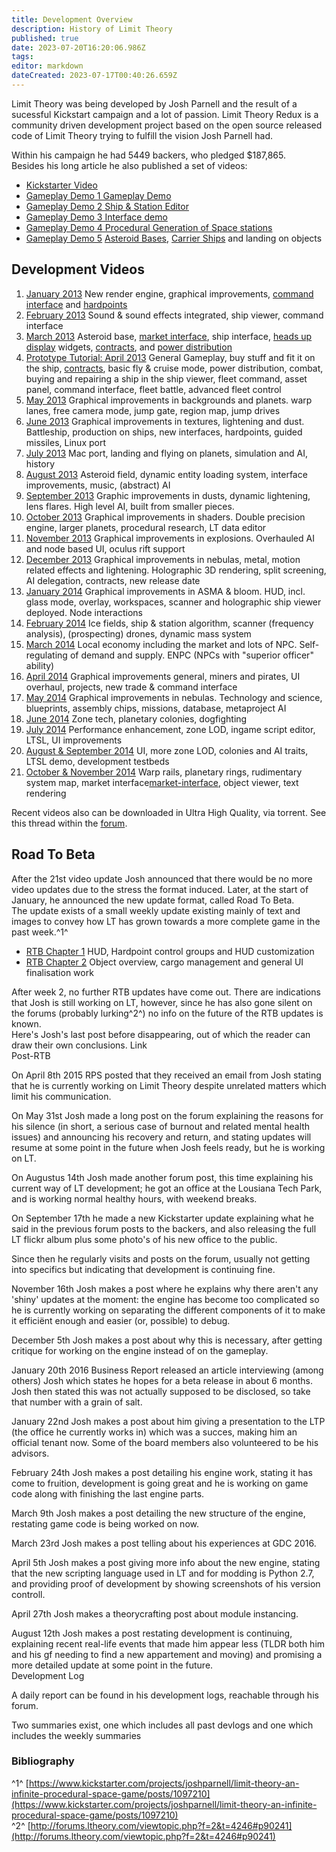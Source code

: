 ```yaml
---
title: Development Overview
description: History of Limit Theory
published: true
date: 2023-07-20T16:20:06.986Z
tags: 
editor: markdown
dateCreated: 2023-07-17T00:40:26.659Z
---
```




Limit Theory was being developed by Josh Parnell and the result of a sucessful Kickstart campaign and a lot of passion. Limit Theory Redux is a community driven development project based on the open source released code of Limit Theory trying to fulfill the vision Josh Parnell had.

Within his campaign he had 5449 backers, who pledged $187,865.  
Besides his long article he also published a set of videos:

-   [Kickstarter Video](http://youtu.be/o3KDeQOEwzE)
-   [Gameplay Demo 1 Gameplay Demo](http://youtu.be/hNU02rDSSvI)
-   [Gameplay Demo 2 Ship & Station Editor](http://youtu.be/qzHrpptj5vQ)
-   [Gameplay Demo 3 Interface demo](http://youtu.be/s4FPq9nfcps)
-   [Gameplay Demo 4 Procedural Generation of Space stations](http://youtu.be/nBtZKio_J20)
-   [Gameplay Demo 5](http://youtu.be/KLINRbq3QKM) [Asteroid Bases](http://limit-theory.wikidot.com/asteroid-bases), [Carrier Ships](http://limit-theory.wikidot.com/carrier-ships) and landing on objects

## Development Videos

1.  [January 2013](http://youtu.be/53CQpjfM01w) New render engine, graphical improvements, [command interface](/command-interface) and [hardpoints](/hardpoint)
2.  [February 2013](http://youtu.be/-ThoPpBw144) Sound & sound effects integrated, ship viewer, command interface
3.  [March 2013](http://youtu.be/PoZ4MOeyH0M) Asteroid base, [market interface](/market-interface), ship interface, [heads up display](/heads-up-display) widgets, [contracts](/contract), and [power distribution](/power-distribution)
4.  [Prototype Tutorial: April 2013](https://www.youtube.com/watch?v=tUPKTTsseHQ) General Gameplay, buy stuff and fit it on the ship, [contracts](/contract), basic fly & cruise mode, power distribution, combat, buying and repairing a ship in the ship viewer, fleet command, asset panel, command interface, fleet battle, advanced fleet control
5.  [May 2013](https://www.youtube.com/watch?v=t6vVziWb00U) Graphical improvements in backgrounds and planets. warp lanes, free camera mode, jump gate, region map, jump drives
6.  [June 2013](https://www.youtube.com/watch?v=IqT1Lr6dnLs) Graphical improvements in textures, lightening and dust. Battleship, production on ships, new interfaces, hardpoints, guided missiles, Linux port
7.  [July 2013](https://www.youtube.com/watch?v=mrFoesWWT30) Mac port, landing and flying on planets, simulation and AI, history
8.  [August 2013](https://www.youtube.com/watch?v=tZK2VWhjVGg) Asteroid field, dynamic entity loading system, interface improvements, music, (abstract) AI
9.  [September 2013](https://www.youtube.com/watch?v=Fq4gih_AX44) Graphic improvements in dusts, dynamic lightening, lens flares. High level AI, built from smaller pieces.
10.  [October 2013](https://www.youtube.com/watch?v=KN3tKT0E0t8) Graphical improvements in shaders. Double precision engine, larger planets, procedural research, LT data editor
11.  [November 2013](https://www.youtube.com/watch?v=Ekq56VZqQvs) Graphical improvements in explosions. Overhauled AI and node based UI, oculus rift support
12.  [December 2013](https://www.youtube.com/watch?v=ADcfqusFfaM) Graphical improvements in nebulas, metal, motion related effects and lightening. Holographic 3D rendering, split screening, AI delegation, contracts, new release date
13.  [January 2014](https://www.youtube.com/watch?v=YBf1odVtlWk) Graphical improvements in ASMA & bloom. HUD, incl. glass mode, overlay, workspaces, scanner and holographic ship viewer deployed. Node interactions
14.  [February 2014](https://www.youtube.com/watch?v=e8SOZxCXokg) Ice fields, ship & station algorithm, scanner (frequency analysis), (prospecting) drones, dynamic mass system
15.  [March 2014](https://www.youtube.com/watch?v=k4PVSIShRgM) Local economy including the market and lots of NPC. Self-regulating of demand and supply. ENPC (NPCs with "superior officer" ability)
16.  [April 2014](https://www.youtube.com/watch?v=A2albJYS-wI) Graphical improvements general, miners and pirates, UI overhaul, projects, new trade & command interface
17.  [May 2014](https://www.youtube.com/watch?v=VshxojiNqJk) Graphical improvements in nebulas. Technology and science, blueprints, assembly chips, missions, database, metaproject AI
18.  [June 2014](https://www.youtube.com/watch?v=4r6N7_HAsZo) Zone tech, planetary colonies, dogfighting
19.  [July 2014](https://www.youtube.com/watch?v=UGP7S2Oq0M8) Performance enhancement, zone LOD, ingame script editor, LTSL, UI improvements
20.  [August & September 2014](https://www.youtube.com/watch?v=MumoTz8CKtE) UI, more zone LOD, colonies and AI traits, LTSL demo, development testbeds
21.  [October & November 2014](https://www.youtube.com/watch?v=MumoTz8CKtE) Warp rails, planetary rings, rudimentary system map, market interface[market-interface](/market-interface), object viewer, text rendering

Recent videos also can be downloaded in Ultra High Quality, via torrent. See this thread within the [forum](http://forums.ltheory.com/viewtopic.php?f=11&t=2642).  
## Road To Beta

After the 21st video update Josh announced that there would be no more video updates due to the stress the format induced. Later, at the start of January, he announced the new update format, called Road To Beta.  
The update exists of a small weekly update existing mainly of text and images to convey how LT has grown towards a more complete game in the past week.^1^

-   [RTB Chapter 1](https://www.kickstarter.com/projects/joshparnell/limit-theory-an-infinite-procedural-space-game/posts/1107942) HUD, Hardpoint control groups and HUD customization
-   [RTB Chapter 2](https://www.kickstarter.com/projects/joshparnell/limit-theory-an-infinite-procedural-space-game/posts/1114851) Object overview, cargo management and general UI finalisation work

After week 2, no further RTB updates have come out. There are indications that Josh is still working on LT, however, since he has also gone silent on the forums (probably lurking^2^) no info on the future of the RTB updates is known.  
Here's Josh's last post before disappearing, out of which the reader can draw their own conclusions. Link  
Post-RTB

On April 8th 2015 RPS posted that they received an email from Josh stating that he is currently working on Limit Theory despite unrelated matters which limit his communication.

On May 31st Josh made a long post on the forum explaining the reasons for his silence (in short, a serious case of burnout and related mental health issues) and announcing his recovery and return, and stating updates will resume at some point in the future when Josh feels ready, but he is working on LT.

On Augustus 14th Josh made another forum post, this time explaining his current way of LT development; he got an office at the Lousiana Tech Park, and is working normal healthy hours, with weekend breaks.

On September 17th he made a new Kickstarter update explaining what he said in the previous forum posts to the backers, and also releasing the full LT flickr album plus some photo's of his new office to the public.

Since then he regularly visits and posts on the forum, usually not getting into specifics but indicating that development is continuing fine.

November 16th Josh makes a post where he explains why there aren't any 'shiny' updates at the moment: the engine has become too complicated so he is currently working on separating the different components of it to make it efficiënt enough and easier (or, possible) to debug.

December 5th Josh makes a post about why this is necessary, after getting critique for working on the engine instead of on the gameplay.

January 20th 2016 Business Report released an article interviewing (among others) Josh which states he hopes for a beta release in about 6 months. Josh then stated this was not actually supposed to be disclosed, so take that number with a grain of salt.

January 22nd Josh makes a post about him giving a presentation to the LTP (the office he currently works in) which was a succes, making him an official tenant now. Some of the board members also volunteered to be his advisors.

February 24th Josh makes a post detailing his engine work, stating it has come to fruition, development is going great and he is working on game code along with finishing the last engine parts.

March 9th Josh makes a post detailing the new structure of the engine, restating game code is being worked on now.

March 23rd Josh makes a post telling about his experiences at GDC 2016.

April 5th Josh makes a post giving more info about the new engine, stating that the new scripting language used in LT and for modding is Python 2.7, and providing proof of development by showing screenshots of his version controll.

April 27th Josh makes a theorycrafting post about module instancing.

August 12th Josh makes a post restating development is continuing, explaining recent real-life events that made him appear less (TLDR both him and his gf needing to find a new appartement and moving) and promising a more detailed update at some point in the future.  
Development Log

A daily report can be found in his development logs, reachable through his forum.

Two summaries exist, one which includes all past devlogs and one which includes the weekly summaries

### Bibliography

^1^ [https://www.kickstarter.com/projects/joshparnell/limit-theory-an-infinite-procedural-space-game/posts/1097210](https://www.kickstarter.com/projects/joshparnell/limit-theory-an-infinite-procedural-space-game/posts/1097210)  
^2^ [http://forums.ltheory.com/viewtopic.php?f=2&t=4246#p90241](http://forums.ltheory.com/viewtopic.php?f=2&t=4246#p90241)